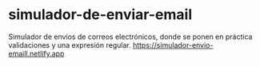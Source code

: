 # simulador-de-enviar-email
Simulador de envíos de correos electrónicos, donde se ponen en práctica validaciones y una expresión regular.
https://simulador-envio-emaill.netlify.app
